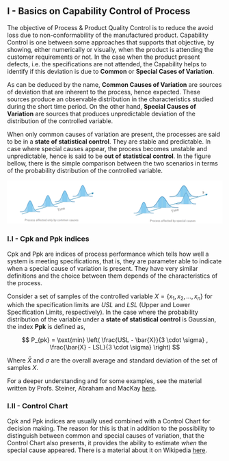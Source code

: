 ## I - Basics on Capability Control of Process

The objective of Process & Product Quality Control is to reduce the avoid loss due to non-conformability
of the manufactured product. Capability Control is one between some approaches that supports that objective,
by showing, either numerically or visually, when the product is attending the customer requirements or not.
In the case when the product present defects, i.e. the specifications are not attended, the Capability helps
to identify if this deviation is due to **Common** or **Special Cases of Variation**.

As can be deduced by the name, **Common Causes of Variation** are sources of deviation that are inherent to the process,
hence expected. These sources produce an observable distribution in the characteristics studied during the short time period.
On the other hand, **Special Causes of Variation** are sources that produces unpredictable deviation of the distribution of the
controlled variable.

When only common causes of variation are present, the processes are said to be in a **state of statistical control**.
They are stable and predictable. In case where special causes appear, the process becomes unstable and unpredictable,
hence is said to be **out of statistical control**. In the figure bellow, there is the simple comparison between the
two scenarios in terms of the probability distribution of the controlled variable.

![Comparison between controlled and uncontrolled process](./comparison-controlled-uncontrolled-process.png)

### I.I - Cpk and Ppk indices

Cpk and Ppk are indices of process performance which tells how well a system is meeting specifications, that is,
they are parameter able to indicate when a special cause of variation is present. They have very similar definitions and the
choice between them depends of the characteristics of the process.

Consider a set of samples of the controlled variable $X = \{ x_1, x_2, \dots, x_n \}$ for which the specification limits are
$USL$ and $LSL$ (Upper and Lower Specification Limits, respectively). In the case where the probability distribution of the
variable under a **state of statistical control** is Gaussian, the index **Ppk** is defined as,

$$
P_{pk} = \text{min} \left( \frac{USL - \bar{X}}{3 \cdot \sigma} , \frac{\bar{X} - LSL}{3 \cdot \sigma} \right)
$$

Where $\bar{X}$ and $\sigma$ are the overall average and standard deviation of the set of samples $X$.

For a deeper understanding and for some examples, see the material written by Profs. Steiner, Abraham and MacKay
[here](https://sas.uwaterloo.ca/~shsteine/papers/cap.pdf).

### I.II - Control Chart

Cpk and Ppk indices are usually used combined with a Control Chart for decision making. The reason for this is that
in addition to the possibility to distinguish between common and special causes of variation, that the Control Chart
also presents, it provides the ability to estimate *when* the special cause appeared. There is a material about it on
Wikipedia [here](https://en.wikipedia.org/wiki/Control_chart).
